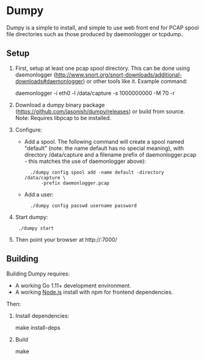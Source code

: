 # Dumpy

Dumpy is a simple to install, and simple to use web front end for PCAP
spool file directories such as those produced by daemonlogger or
tcpdump.

## Setup

1. First, setup at least one pcap spool directory.  This can be done
  using daemonlogger
  (http://www.snort.org/snort-downloads/additional-downloads#daemonlogger)
  or other tools like it.  Example command:

      daemonlogger -i eth0 -l /data/capture -s 1000000000 -M 70 -r

2. Download a dumpy binary package
  (https://github.com/jasonish/dumpy/releases) or build from source.
  Note: Requires libpcap to be installed.

3. Configure:

	* Add a spool.  The following command will create a spool named
      "default" (note: the name default has no special meaning), with
      directory /data/capture and a filename prefix of
      daemonlogger.pcap - this matches the use of daemonlogger above):

			./dumpy config spool add -name default -directory /data/capture \
			    -prefix daemonlogger.pcap

    * Add a user:

			./dumpy config passwd username password

4. Start dumpy:

		./dumpy start

5. Then point your browser at http://<hostname>:7000/

## Building

Building Dumpy requires:
- A working Go 1.11+ development environment.
- A working [Node.js](https://nodejs.org/en/) install with npm for frontend
  dependencies.

Then:

1. Install dependencies:

    make install-deps

2. Build

    make
